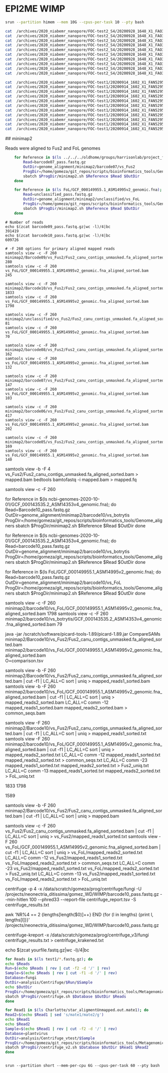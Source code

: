 # EPI2ME WIMP 

```bash
srun --partition himem --mem 10G --cpus-per-task 10 --pty bash

cat  /archives/2020_niabemr_nanopore/FOC-test2_S4/20200928_1648_X1_FAO37117_0347a639/fastq_pass/barcode09/*.fastq | gzip > barcode09_pass.fastq.gz
cat  /archives/2020_niabemr_nanopore/FOC-test2_S4/20200928_1648_X1_FAO37117_0347a639/fastq_pass/barcode10/*.fastq | gzip > barcode10_pass.fastq.gz
cat  /archives/2020_niabemr_nanopore/FOC-test2_S4/20200928_1648_X1_FAO37117_0347a639/fastq_pass/barcode08/*.fastq | gzip > barcode08_pass.fastq.gz
cat  /archives/2020_niabemr_nanopore/FOC-test2_S4/20200928_1648_X1_FAO37117_0347a639/fastq_pass/barcode07/*.fastq | gzip > barcode07_pass.fastq.gz
cat  /archives/2020_niabemr_nanopore/FOC-test2_S4/20200928_1648_X1_FAO37117_0347a639/fastq_pass/barcode06/*.fastq | gzip > barcode06_pass.fastq.gz
cat  /archives/2020_niabemr_nanopore/FOC-test2_S4/20200928_1648_X1_FAO37117_0347a639/fastq_pass/barcode05/*.fastq | gzip > barcode05_pass.fastq.gz
cat  /archives/2020_niabemr_nanopore/FOC-test2_S4/20200928_1648_X1_FAO37117_0347a639/fastq_pass/barcode04/*.fastq | gzip > barcode04_pass.fastq.gz
cat  /archives/2020_niabemr_nanopore/FOC-test2_S4/20200928_1648_X1_FAO37117_0347a639/fastq_pass/barcode03/*.fastq | gzip > barcode03_pass.fastq.gz
cat  /archives/2020_niabemr_nanopore/FOC-test2_S4/20200928_1648_X1_FAO37117_0347a639/fastq_pass/barcode02/*.fastq | gzip > barcode02_pass.fastq.gz
cat  /archives/2020_niabemr_nanopore/FOC-test2_S4/20200928_1648_X1_FAO37117_0347a639/fastq_pass/barcode01/*.fastq | gzip > barcode01_pass.fastq.gz

cat  /archives/2020_niabemr_nanopore/FOC-test1/20200914_1602_X1_FAN52950_a37c17d4/fastq_pass/barcode01/*.fastq | gzip > barcode01_pass.fastq.gz
cat  /archives/2020_niabemr_nanopore/FOC-test1/20200914_1602_X1_FAN52950_a37c17d4/fastq_pass/barcode02/*.fastq | gzip > barcode02_pass.fastq.gz
cat  /archives/2020_niabemr_nanopore/FOC-test1/20200914_1602_X1_FAN52950_a37c17d4/fastq_pass/barcode03/*.fastq | gzip > barcode03_pass.fastq.gz
cat  /archives/2020_niabemr_nanopore/FOC-test1/20200914_1602_X1_FAN52950_a37c17d4/fastq_pass/barcode04/*.fastq | gzip > barcode04_pass.fastq.gz
cat  /archives/2020_niabemr_nanopore/FOC-test1/20200914_1602_X1_FAN52950_a37c17d4/fastq_pass/barcode05/*.fastq | gzip > barcode05_pass.fastq.gz
cat  /archives/2020_niabemr_nanopore/FOC-test1/20200914_1602_X1_FAN52950_a37c17d4/fastq_pass/barcode08/*.fastq | gzip > barcode08_pass.fastq.gz
cat  /archives/2020_niabemr_nanopore/FOC-test1/20200914_1602_X1_FAN52950_a37c17d4/fastq_pass/barcode09/*.fastq | gzip > barcode09_pass.fastq.gz
cat  /archives/2020_niabemr_nanopore/FOC-test1/20200914_1602_X1_FAN52950_a37c17d4/fastq_pass/barcode10/*.fastq | gzip > barcode10_pass.fastq.gz
cat  /archives/2020_niabemr_nanopore/FOC-test1/20200914_1602_X1_FAN52950_a37c17d4/fastq_pass/barcode11/*.fastq | gzip > barcode11_pass.fastq.gz
cat  /archives/2020_niabemr_nanopore/FOC-test1/20200914_1602_X1_FAN52950_a37c17d4/fastq_pass/barcode12/*.fastq | gzip > barcode12_pass.fastq.gz
cat  /archives/2020_niabemr_nanopore/FOC-test1/20200914_1602_X1_FAN52950_a37c17d4/fastq_pass/unclassified/*.fastq | gzip > unclassified.fastq.gz
```

## minimap2

Reads were aligned to Fus2 and FoL genomes

```bash
    for Reference in $(ls ../../../oldhome/groups/harrisonlab/project_files/fusarium/repeat_masked/F.oxysporum_fsp_cepae/Fus2_canu_new/edited_contigs_repmask/Fus2_canu_contigs_unmasked.fa); do
        Read=barcode07_pass.fastq.gz
        OutDir=genome_alignment/minimap2/barcode07/vs_Fus2
        ProgDir=/home/gomeza/git_repos/scripts/bioinformatics_tools/Genome_aligners
        sbatch $ProgDir/minimap2.sh $Reference $Read $OutDir
    done

    for Reference in $(ls FoL/GCF_000149955.1_ASM14995v2_genomic.fna); do
        Read=unclassified_pass.fastq.gz
        OutDir=genome_alignment/minimap2/unclassified/vs_FoL
        ProgDir=/home/gomeza/git_repos/scripts/bioinformatics_tools/Genome_aligners
        sbatch $ProgDir/minimap2.sh $Reference $Read $OutDir
    done
```

```
# Number of reads
echo $(zcat barcode09_pass.fastq.gz|wc -l)/4|bc
391419
echo $(zcat barcode10_pass.fastq.gz|wc -l)/4|bc
609726

# -F 260 options for primary aligned mapped reads
samtools view -c -F 260 minimap2/Barcode09/vs_Fus2/Fus2_canu_contigs_unmasked.fa_aligned_sorted.bam
280
samtools view -c -F 260 vs_FoL/GCF_000149955.1_ASM14995v2_genomic.fna_aligned_sorted.bam
245

samtools view -c -F 260 minimap2/Barcode10/vs_Fus2/Fus2_canu_contigs_unmasked.fa_aligned_sorted.bam
1833
samtools view -c -F 260 vs_FoL/GCF_000149955.1_ASM14995v2_genomic.fna_aligned_sorted.bam
1798

samtools view -c -F 260 minimap2/unclassified/vs_Fus2/Fus2_canu_contigs_unmasked.fa_aligned_sorted.bam
81
samtools view -c -F 260 vs_FoL/GCF_000149955.1_ASM14995v2_genomic.fna_aligned_sorted.bam
70

samtools view -c -F 260 minimap2/barcode08/vs_Fus2/Fus2_canu_contigs_unmasked.fa_aligned_sorted.bam
162
samtools view -c -F 260 vs_FoL/GCF_000149955.1_ASM14995v2_genomic.fna_aligned_sorted.bam
132

samtools view -c -F 260 minimap2/barcode07/vs_Fus2/Fus2_canu_contigs_unmasked.fa_aligned_sorted.bam
147
samtools view -c -F 260 vs_FoL/GCF_000149955.1_ASM14995v2_genomic.fna_aligned_sorted.bam
103

samtools view -c -F 260 minimap2/barcode06/vs_Fus2/Fus2_canu_contigs_unmasked.fa_aligned_sorted.bam
417
samtools view -c -F 260 vs_FoL/GCF_000149955.1_ASM14995v2_genomic.fna_aligned_sorted.bam
202

samtools view -c -F 260 minimap2/barcode05/vs_Fus2/Fus2_canu_contigs_unmasked.fa_aligned_sorted.bam
169
samtools view -c -F 260 vs_FoL/GCF_000149955.1_ASM14995v2_genomic.fna_aligned_sorted.bam
140
```





samtools view -b -F 4 vs_Fus2/Fus2_canu_contigs_unmasked.fa_aligned_sorted.bam > mapped.bam
bedtools bamtofastq -i mapped.bam > mapped.fq

samtools view -c -F 260


for Reference in $(ls ncbi-genomes-2020-10-01/GCF_000143535.2_ASM14353v4_genomic.fna); do
Read=Barcode10_pass.fastq.gz
OutDir=genome_alignment/minimap2/barcode10/vs_botrytis
ProgDir=/home/gomeza/git_repos/scripts/bioinformatics_tools/Genome_aligners
sbatch $ProgDir/minimap2.sh $Reference $Read $OutDir
done

for Reference in $(ls ncbi-genomes-2020-10-01/GCF_000143535.2_ASM14353v4_genomic.fna); do
Read=barcode10_pass.fastq.gz
OutDir=genome_alignment/minimap2/barcode10/vs_botrytis
ProgDir=/home/gomeza/git_repos/scripts/bioinformatics_tools/Genome_aligners
sbatch $ProgDir/minimap2.sh $Reference $Read $OutDir
done

for Reference in $(ls FoL/GCF_000149955.1_ASM14995v2_genomic.fna); do
Read=barcode10_pass.fastq.gz
OutDir=genome_alignment/minimap2/barcode10/vs_FoL
ProgDir=/home/gomeza/git_repos/scripts/bioinformatics_tools/Genome_aligners
sbatch $ProgDir/minimap2.sh $Reference $Read $OutDir
done

samtools view -c -F 260 minimap2/barcode10/vs_FoL/GCF_000149955.1_ASM14995v2_genomic.fna_aligned_sorted.bam
1798
samtools view -c -F 260 minimap2/barcode10/vs_botrytis/GCF_000143535.2_ASM14353v4_genomic.fna_aligned_sorted.bam 
79


java -jar /scratch/software/picard-tools-1.89/picard-1.89.jar CompareSAMs \
minimap2/Barcode10/vs_Fus2/Fus2_canu_contigs_unmasked.fa_aligned_sorted.bam \
minimap2/barcode10/vs_FoL/GCF_000149955.1_ASM14995v2_genomic.fna_aligned_sorted.bam \
O=comparison.tsv

samtools view -b -F 260 minimap2/Barcode10/vs_Fus2/Fus2_canu_contigs_unmasked.fa_aligned_sorted.bam | cut -f1 | LC_ALL=C sort | uniq > mapped_reads1_sorted.bam
samtools view -b -F 260 minimap2/barcode10/vs_FoL/GCF_000149955.1_ASM14995v2_genomic.fna_aligned_sorted.bam | cut -f1 | LC_ALL=C sort | uniq > mapped_reads2_sorted.bam
LC_ALL=C comm -12 mapped_reads1_sorted.bam mapped_reads2_sorted.bam > common_seqs.bam



samtools view -F 260 minimap2/Barcode10/vs_Fus2/Fus2_canu_contigs_unmasked.fa_aligned_sorted.bam | cut -f1 | LC_ALL=C sort | uniq > mapped_reads1_sorted.txt
samtools view -F 260 minimap2/barcode10/vs_FoL/GCF_000149955.1_ASM14995v2_genomic.fna_aligned_sorted.bam | cut -f1 | LC_ALL=C sort | uniq > mapped_reads2_sorted.txt
LC_ALL=C comm -12 mapped_reads1_sorted.txt mapped_reads2_sorted.txt > common_seqs.txt
LC_ALL=C comm -23 mapped_reads1_sorted.txt mapped_reads2_sorted.txt > Fus2_uniq.txt
LC_ALL=C comm -13 mapped_reads1_sorted.txt mapped_reads2_sorted.txt > FoL_uniq.txt


1833
1798



1589 




samtools view -b -F 260 minimap2/Barcode10/vs_Fus2/Fus2_canu_contigs_unmasked.fa_aligned_sorted.bam |  cut -f1 | LC_ALL=C sort | uniq  > mapped.bam


samtools view -c -F 260 vs_Fus2/Fus2_canu_contigs_unmasked.fa_aligned_sorted.bam | cut -f1 | LC_ALL=C sort | uniq > vs_Fus2/mapped_reads1_sorted.txt
samtools view -F 260 vs_FoL/GCF_000149955.1_ASM14995v2_genomic.fna_aligned_sorted.bam | cut -f1 | LC_ALL=C sort | uniq > vs_FoL/mapped_reads2_sorted.txt
LC_ALL=C comm -12 vs_Fus2/mapped_reads1_sorted.txt vs_FoL/mapped_reads2_sorted.txt > common_seqs.txt
LC_ALL=C comm -23 vs_Fus2/mapped_reads1_sorted.txt vs_FoL/mapped_reads2_sorted.txt > Fus2_uniq.txt
LC_ALL=C comm -13 vs_Fus2/mapped_reads1_sorted.txt vs_FoL/mapped_reads2_sorted.txt > FoL_uniq.txt


centrifuge -p 4 -x /data/scratch/gomeza/prog/centrifuge/fungi -U /projects/neonectria_ditissima/gomez_WD/WIMP/barcode10_pass.fastq.gz --min-hitlen 100 --phred33 --report-file centrifuge_report.tsv -S centrifuge_results.txt 

awk 'NR%4 == 2 {lengths[length($0)]++} END {for (l in lengths) {print l, lengths[l]}}' /projects/neonectria_ditissima/gomez_WD/WIMP/barcode10_pass.fastq.gz

centrifuge-kreport -x  /data/scratch/gomeza/prog/centrifuge_v3/fungi centrifuge_results.txt > centrifuge_krakened.txt

echo $(zcat yourfile.fastq.gz|wc -l)/4|bc

```bash
for Reads in $(ls test1/*.fastq.gz); do
echo $Reads
Run=$(echo $Reads | rev | cut -f2 -d '/' | rev)
Sample=$(echo $Reads | rev | cut -f1 -d '/' | rev)
Database=fungi
OutDir=analysis/Centrifuge/$Run/$Sample
echo $OutDir
ProgDir=/home/gomeza/git_repos/scripts/bioinformatics_tools/Metagenomics
sbatch $ProgDir/centrifuge.sh $Database $OutDir $Reads
done
```

```bash
for Read1 in $(ls Charlotte/star_aligmentUnmapped.out.mate1); do
Read2=$(echo $Read1 | sed 's/mate1/mate2/g')
echo $Read1
echo $Read2
Sample=$(echo $Read1 | rev | cut -f2 -d '/' | rev)
Database=plantvirus
OutDir=analysis/Centrifuge_vtest/$Sample
ProgDir=/home/gomeza/git_repos/scripts/bioinformatics_tools/Metagenomics
sbatch $ProgDir/centrifuge_v2.sh $Database $OutDir $Read1 $Read2
done
```
```

srun --partition short --mem-per-cpu 6G --cpus-per-task 60 --pty bash